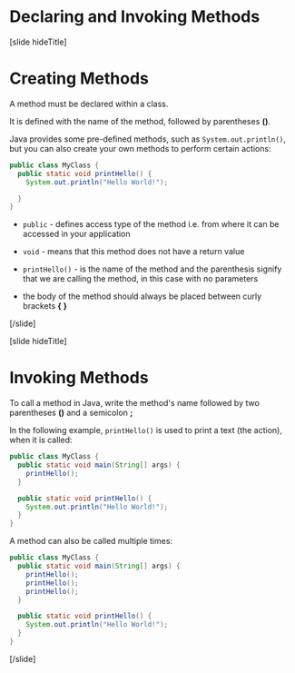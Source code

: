 # Declaring and Invoking Methods

[slide hideTitle]
# Creating Methods

A method must be declared within a class.

It is defined with the name of the method, followed by parentheses **()**.

Java provides some pre-defined methods, such as ``System.out.println()``, but you can also create your own methods to perform certain actions:

```Java
public class MyClass {
  public static void printHello() {
    System.out.println("Hello World!");

  }
}
```

- `public` - defines access type of the method i.e. from where it can be accessed in your application

- `void` - means that this method does not have a return value

- `printHello()` - is the name of the method and the parenthesis signify that we are calling the method, in this case with no parameters

- the body of the method should always be placed between curly brackets **{ }**

[/slide]

[slide hideTitle]

# Invoking Methods

To call a method in Java, write the method's name followed by two parentheses **()** and a semicolon **;**

In the following example, `printHello()` is used to print a text (the action), when it is called:

```java live no-template
public class MyClass {
  public static void main(String[] args) {
    printHello();
  }

  public static void printHello() {
    System.out.println("Hello World!");
  }
}
```

A method can also be called multiple times:

```java live no-template
public class MyClass {
  public static void main(String[] args) {
    printHello();
    printHello();
    printHello();
  }

  public static void printHello() {
    System.out.println("Hello World!");
  }
}
```
[/slide]
